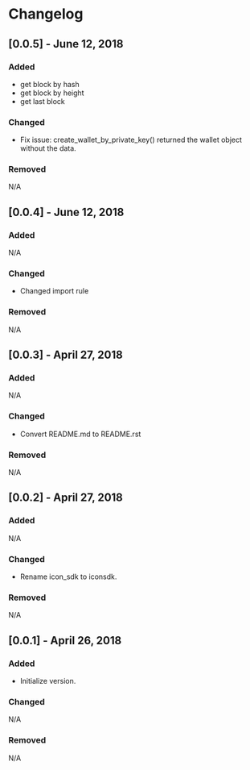 # Changelog

## [0.0.5] - June 12, 2018
### Added
 - get block by hash
 - get block by height
 - get last block
 
### Changed
 - Fix issue: create_wallet_by_private_key() returned the wallet object without the data.

### Removed
N/A


## [0.0.4] - June 12, 2018
### Added
N/A

### Changed
 - Changed import rule

### Removed
N/A


## [0.0.3] - April 27, 2018
### Added
N/A

### Changed
 - Convert README.md to README.rst

### Removed
N/A


## [0.0.2] - April 27, 2018
### Added
N/A

### Changed
 - Rename icon_sdk to iconsdk.

### Removed
N/A


## [0.0.1] - April 26, 2018
### Added
 - Initialize version.

### Changed
N/A

### Removed
N/A
